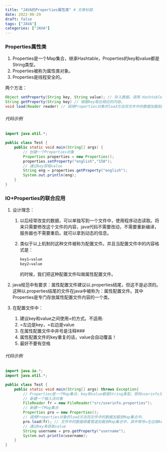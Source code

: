 ```yaml
---
title: "JAVA的Properties属性类" # 文章标题.
date: 2022-06-29
draft: false
tags: ["JAVA"]
categories: ["JAVA"]
---
```


### Properties属性类

1. Properties是一个Map集合，继承Hashtable，Properties的key和value都是String类型。
2. Properties被称为属性类对象。
3. Properties是线程安全的。

两个方法：

```java
Object setProperty(String key, String value); // 存入数据。调用 Hashtable 的方法 put。
String getProperty(String key) // 根据key取出相应的内容。
void load(Reader reader) // 调用Properties对象的load方法将文件中的数据加载到Map集合中。
```

###### 代码示例

```java
import java.util.*;

public class Test {
    public static void main(String[] args) {
        // 创建一个Properties对象
        Properties properties = new Properties();
        properties.setProperty("english","150");
        // 通过key获取value
        String eng = properties.getProperty("english");
        System.out.println(eng);
    }
}
```

### IO+Properties的联合应用

1. 设计理念：

   1. ​	以后经常改变的数据，可以单独写到一个文件中，使用程序动态读取。将来只需要修改这个文件的内容，java代码不需要改动，不需要重新编译，服务器也不需要重启。就可以拿到动态的信息。

   2. 类似于以上机制的这种文件被称为配置文件。并且当配置文件中的内容格式是：

      ```java
      key1=value
      key2=value
      ```

      的时候，我们把这种配置文件叫做属性配置文件。

2. java规范中有要求：属性配置文件建议以.properties结尾，但这不是必须的。这种以.properties结尾的文件在java中被称为：属性配置文件。其中Properties是专门存放属性配置文件内容的一个类。

3. 在配置文件中：

   1. 建议key和value之间使用=的方式。不适用:
   2. =左边是key，=右边是value
   3. 在属性配置文件中井号是注释###
   4. 属性配置文件的key重复的话，value会自动覆盖！
   5. 最好不要有空格

###### 代码示例

```java
import java.io.*;
import java.util.*;

public class Test {
    public static void main(String[] args) throws Exception{
        // Properties是一个Map集合，key和value都是String类型。想将userinfo文件中的数据加载到Properties对象当中。
        // 新建一个输入流对象
        FileReader fr = new FileReader("src/userinfo.properties");
        // 新建一个Map集合
        Properties pro = new Properties();
        // 调用Properties对象的load方法将文件中的数据加载到Map集合中。
        pro.load(fr); // 文件中的数据顺着管道加载到Map集合中，其中等号=左边做key，右边做value
        // 通过key来获取value
        String username = pro.getProperty("username");
        System.out.println(username);
    }
}
```

